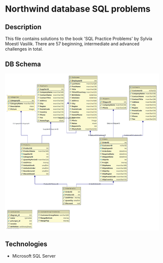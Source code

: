 # Northwind database SQL problems

## Description

This file contains solutions to the book 'SQL Practice Problems' by Sylvia Moestl Vasilik.
There are 57 beginning, intermediate and advanced challenges in total.
 
## DB Schema

![database Northwind schema](images/Northwind_dbo.png)

## Technologies

 - Microsoft SQL Server